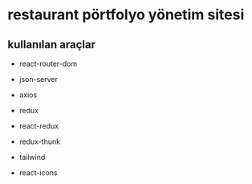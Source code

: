 # restaurant pörtfolyo yönetim sitesi

## kullanılan araçlar

- react-router-dom

- json-server

- axios

- redux

- react-redux

- redux-thunk

- tailwind

- react-icons

